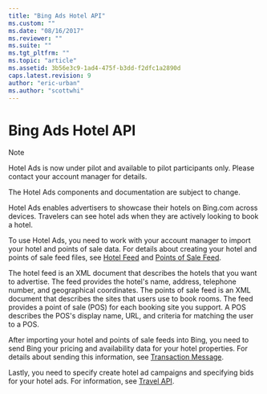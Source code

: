```yaml
---
title: "Bing Ads Hotel API"
ms.custom: ""
ms.date: "08/16/2017"
ms.reviewer: ""
ms.suite: ""
ms.tgt_pltfrm: ""
ms.topic: "article"
ms.assetid: 3b56e3c9-1ad4-475f-b3dd-f2dfc1a2890d
caps.latest.revision: 9
author: "eric-urban"
ms.author: "scottwhi"
---
```

# Bing Ads Hotel API
> [!NOTE]
> Hotel Ads is now under pilot and available to pilot participants only. Please contact your account manager for details.
>
> The Hotel Ads components and documentation are subject to change.

Hotel Ads enables advertisers to showcase their hotels on Bing.com across devices. Travelers can see hotel ads when they are actively looking to book a hotel.

To use Hotel Ads, you need to work with your account manager to import your hotel and points of sale data. For details about creating your hotel and points of sale feed files, see [Hotel Feed](../hotel-api/hotel-feed.md) and [Points of Sale Feed](../hotel-api/points-of-sale-feed.md). 

The hotel feed is an XML document that describes the hotels that you want to advertise. The feed provides the hotel's name, address, telephone number, and geographical coordinates. The points of sale feed is an XML document that describes the sites that users use to book rooms. The feed provides a point of sale (POS) for each booking site you support. A POS describes the POS's display name, URL, and criteria for matching the user to a POS. 

After importing your hotel and points of sale feeds into Bing, you need to send Bing your pricing and availability data for your hotel properties. For details about sending this information, see [Transaction Message](../hotel-api/transaction-message.md).

Lastly, you need to specify create hotel ad campaigns and specifying bids for your hotel ads. For information, see [Travel API](../hotel-api/travel-api.md).
